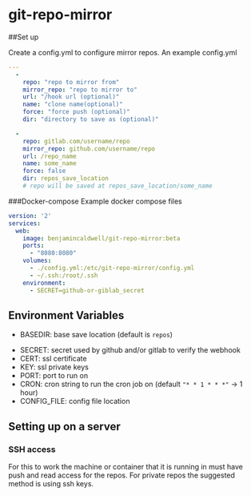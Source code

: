 # git-repo-mirror

##Set up

Create a config.yml to configure mirror repos. An example config.yml
```yaml
---
  -
    repo: "repo to mirror from"
    mirror_repo: "repo to mirror to"
    url: "/hook url (optional)"
    name: "clone name(optional)"
    force: "force push (optional)"
    dir: "directory to save as (optional)"

  -
    repo: gitlab.com/username/repo
    mirror_repo: github.com/username/repo
    url: /repo_name
    name: some_name
    force: false
    dir: repos_save_location
    # repo will be saved at repos_save_location/some_name

```

###Docker-compose
Example docker compose files
```yaml
version: '2'
services:
  web:
    image: benjamincaldwell/git-repo-mirror:beta
    ports:
      - "8080:8080"
    volumes:
      - ./config.yml:/etc/git-repo-mirror/config.yml
      - ~/.ssh:/root/.ssh
    environment:
      - SECRET=github-or-giblab_secret
```

## Environment Variables

- BASEDIR: base save location (default is `repos`)
<!-- - LOGLEVEL: amount of logging -->
- SECRET: secret used by github and/or gitlab to verify the webhook
- CERT: ssl certificate
- KEY: ssl private keys
- PORT: port to run on
- CRON: cron string to run the cron job on (default `"* * 1 * * *"` -> 1 hour)
- CONFIG_FILE: config file location

## Setting up on a server
### SSH access
For this to work the machine or container that it is running in must have push and read access for the repos. For private repos the suggested method is using ssh keys. 
